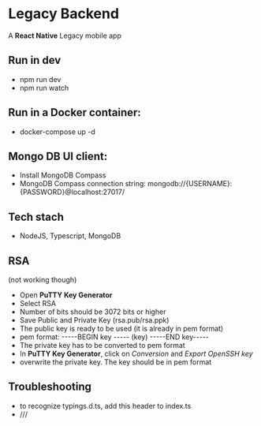 # Legacy Backend

A **React Native** Legacy mobile app

## Run in dev

- npm run dev
- npm run watch

## Run in a Docker container:

- docker-compose up -d

## Mongo DB UI client:

- Install MongoDB Compass
- MongoDB Compass connection string: mongodb://{USERNAME}:{PASSWORD}@localhost:27017/

## Tech stach

- NodeJS, Typescript, MongoDB

## RSA

(not working though)

- Open **PuTTY Key Generator**
- Select RSA
- Number of bits should be 3072 bits or higher
- Save Public and Private Key (rsa.pub/rsa.ppk)
- The public key is ready to be used (it is already in pem format)
- pem format: -----BEGIN key ----- (key) -----END key-----
- The private key has to be converted to pem format
- In **PuTTY Key Generator**, click on _Conversion_ and _Export OpenSSH key_
- overwrite the private key. The key should be in pem format

## Troubleshooting

- to recognize typings.d.ts, add this header to index.ts
- /// <reference path="./types/typing.d.ts" />
